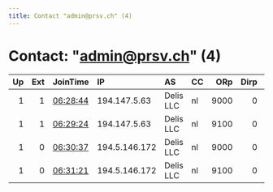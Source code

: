 ```yaml
---
title: Contact "admin@prsv.ch" (4)
---
```


# Contact: "admin@prsv.ch" (4)

|   Up |   Ext | JoinTime                                                                                              | IP            | AS        | CC   |   ORp |   Dirp | OS    | Version   | Nickname   |   eFamMembers |
|-----:|------:|:------------------------------------------------------------------------------------------------------|:--------------|:----------|:-----|------:|-------:|:------|:----------|:-----------|--------------:|
|    1 |     1 | [06:28:44](https://nusenu.github.io/OrNetStats/w/relay/021D4824170E94A4268CE6DBB179F3A03EB28454.html) | 194.147.5.63  | Delis LLC | nl   |  9000 |      0 | Linux | 0.4.7.8   | prsv       |            32 |
|    1 |     1 | [06:29:24](https://nusenu.github.io/OrNetStats/w/relay/5433D6FF592FB3A87D91297CBE2A84604E0A36D4.html) | 194.147.5.63  | Delis LLC | nl   |  9100 |      0 | Linux | 0.4.7.8   | prsv       |            32 |
|    1 |     0 | [06:30:37](https://nusenu.github.io/OrNetStats/w/relay/08E11DF2783ED3B765E5047FACA377A88BB210F0.html) | 194.5.146.172 | Delis LLC | nl   |  9000 |      0 | Linux | 0.4.7.8   | prsv       |            32 |
|    1 |     0 | [06:31:21](https://nusenu.github.io/OrNetStats/w/relay/A2095F715F2F7840863783A458AC35B353D26015.html) | 194.5.146.172 | Delis LLC | nl   |  9100 |      0 | Linux | 0.4.7.8   | prsv       |            32 |
